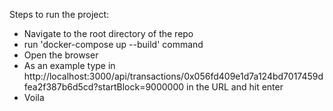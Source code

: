 Steps to run the project:

- Navigate to the root directory of the repo
- run 'docker-compose up --build' command
- Open the browser
- As an example type in http://localhost:3000/api/transactions/0x056fd409e1d7a124bd7017459dfea2f387b6d5cd?startBlock=9000000 in the URL and hit enter 
- Voila
